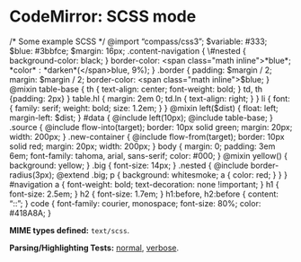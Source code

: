 CodeMirror: SCSS mode
=====================

/\* Some example SCSS \*/ <span class="citation" data-cites="import">@import</span> “compass/css3”; $variable: \#333; $blue: \#3bbfce; $margin: 16px; .content-navigation { \#nested { background-color: black; } border-color: <span class="math inline">*blue*; *color* : *darken*(</span>blue, 9%); } .border { padding: $margin / 2; margin: $margin / 2; border-color: <span class="math inline">$blue; } @mixin table-base { th { text-align: center; font-weight: bold; } td, th {padding: 2px} } table.hl { margin: 2em 0; td.ln { text-align: right; } } li { font: { family: serif; weight: bold; size: 1.2em; } } @mixin left($</span>dist) { float: left; margin-left: $dist; } \#data { <span class="citation" data-cites="include">@include</span> left(10px); <span class="citation" data-cites="include">@include</span> table-base; } .source { <span class="citation" data-cites="include">@include</span> flow-into(target); border: 10px solid green; margin: 20px; width: 200px; } .new-container { <span class="citation" data-cites="include">@include</span> flow-from(target); border: 10px solid red; margin: 20px; width: 200px; } body { margin: 0; padding: 3em 6em; font-family: tahoma, arial, sans-serif; color: \#000; } <span class="citation" data-cites="mixin">@mixin</span> yellow() { background: yellow; } .big { font-size: 14px; } .nested { <span class="citation" data-cites="include">@include</span> border-radius(3px); <span class="citation" data-cites="extend">@extend</span> .big; p { background: whitesmoke; a { color: red; } } } \#navigation a { font-weight: bold; text-decoration: none !important; } h1 { font-size: 2.5em; } h2 { font-size: 1.7em; } h1:before, h2:before { content: “::”; } code { font-family: courier, monospace; font-size: 80%; color: \#418A8A; }

**MIME types defined:** `text/scss`.

**Parsing/Highlighting Tests:** [normal](../../test/index.html#scss_*), [verbose](../../test/index.html#verbose,scss_*).
